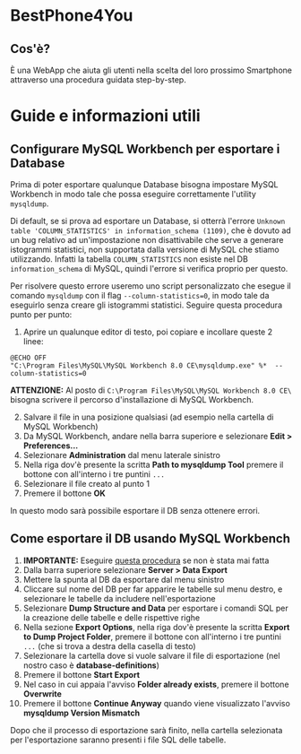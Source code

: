 # BestPhone4You

## Cos'è?
È una WebApp che aiuta gli utenti nella scelta del loro prossimo Smartphone attraverso una procedura guidata step-by-step.

# Guide e informazioni utili

## Configurare MySQL Workbench per esportare i Database
Prima di poter esportare qualunque Database bisogna impostare MySQL Workbench in modo tale che possa eseguire correttamente l'utility `mysqldump`.

Di default, se si prova ad esportare un Database, si otterrà l'errore `Unknown table 'COLUMN_STATISTICS' in information_schema (1109)`, che è dovuto ad un bug relativo ad un'impostazione non disattivabile che serve a generare istogrammi statistici, non supportata dalla versione di MySQL che stiamo utilizzando.
Infatti la tabella `COLUMN_STATISTICS` non esiste nel DB `information_schema` di MySQL, quindi l'errore si verifica proprio per questo.

Per risolvere questo errore useremo uno script personalizzato che esegue il comando `mysqldump` con il flag `--column-statistics=0`, in modo tale da eseguirlo senza creare gli istogrammi statistici. Seguire questa procedura punto per punto:

1. Aprire un qualunque editor di testo, poi copiare e incollare queste 2 linee:
```
@ECHO OFF
"C:\Program Files\MySQL\MySQL Workbench 8.0 CE\mysqldump.exe" %*  --column-statistics=0
```
**ATTENZIONE:** Al posto di `C:\Program Files\MySQL\MySQL Workbench 8.0 CE\` bisogna scrivere il percorso d'installazione di MySQL Workbench.

2. Salvare il file in una posizione qualsiasi (ad esempio nella cartella di MySQL Workbench)
3. Da MySQL Workbench, andare nella barra superiore e selezionare **Edit > Preferences...**
4. Selezionare **Administration** dal menu laterale sinistro
5. Nella riga dov'è presente la scritta **Path to mysqldump Tool** premere il bottone con all'interno i tre puntini `...`
6. Selezionare il file creato al punto 1
7. Premere il bottone **OK**

In questo modo sarà possibile esportare il DB senza ottenere errori.

## Come esportare il DB usando MySQL Workbench
1. **IMPORTANTE:** Eseguire [questa procedura](#configurare-mysql-workbench-per-esportare-i-database) se non è stata mai fatta
2. Dalla barra superiore selezionare **Server > Data Export**
3. Mettere la spunta al DB da esportare dal menu sinistro
4. Cliccare sul nome del DB per far apparire le tabelle sul menu destro, e selezionare le tabelle da includere nell'esportazione
5. Selezionare **Dump Structure and Data** per esportare i comandi SQL per la creazione delle tabelle e delle rispettive righe
6. Nella sezione **Export Options**, nella riga dov'è presente la scritta **Export to Dump Project Folder**, premere il bottone con all'interno i tre puntini `...` (che si trova a destra della casella di testo)
7. Selezionare la cartella dove si vuole salvare il file di esportazione (nel nostro caso è **database-definitions**)
8. Premere il bottone **Start Export**
9. Nel caso in cui appaia l'avviso **Folder already exists**, premere il bottone **Overwrite**
10. Premere il bottone **Continue Anyway** quando viene visualizzato l'avviso **mysqldump Version Mismatch**

Dopo che il processo di esportazione sarà finito, nella cartella selezionata per l'esportazione saranno presenti i file SQL delle tabelle.
